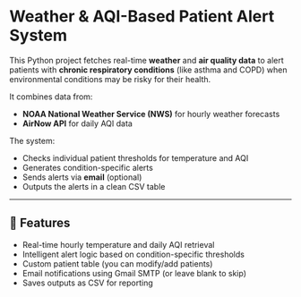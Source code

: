 # Weather & AQI-Based Patient Alert System

This Python project fetches real-time **weather** and **air quality data** to alert patients with **chronic respiratory conditions** (like asthma and COPD) when environmental conditions may be risky for their health.

It combines data from:
- **NOAA National Weather Service (NWS)** for hourly weather forecasts
- **AirNow API** for daily AQI data

The system:
- Checks individual patient thresholds for temperature and AQI
- Generates condition-specific alerts
- Sends alerts via **email** (optional)
- Outputs the alerts in a clean CSV table

---

## 🚀 Features

- Real-time hourly temperature and daily AQI retrieval
- Intelligent alert logic based on condition-specific thresholds
- Custom patient table (you can modify/add patients)
- Email notifications using Gmail SMTP (or leave blank to skip)
- Saves outputs as CSV for reporting

